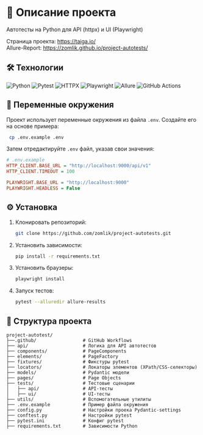 # 🚀 Описание проекта  
Автотесты на Python для API (httpx) и UI (Playwright) 

Страница проекта: https://taiga.io/  
Allure-Report: https://zomlik.github.io/project-autotests/

## 🛠 Технологии
![Python](https://img.shields.io/badge/Python-3776AB?style=for-the-badge&logo=python&logoColor=white)
![Pytest](https://img.shields.io/badge/Pytest-0A9EDC?style=for-the-badge&logo=pytest&logoColor=white)
![HTTPX](https://img.shields.io/badge/HTTPX-00A98F?style=for-the-badge&logo=python&logoColor=white)
![Playwright](https://img.shields.io/badge/Playwright-2EAD33?style=for-the-badge&logo=playwright&logoColor=white)
![Allure](https://img.shields.io/badge/Allure-FF6A00?style=for-the-badge&logo=allure&logoColor=white)
![GitHub Actions](https://img.shields.io/badge/GitHub_Actions-2088FF?style=for-the-badge&logo=github-actions&logoColor=white)

## 🧪 Переменные окружения
Проект использует переменные окружения из файла `.env`. Создайте его на основе примера:
   ```bash
    cp .env.example .env
   ```
Затем отредактируйте `.env` файл, указав свои значения:
```ini
# .env.example
HTTP_CLIENT.BASE_URL = "http://localhost:9000/api/v1"
HTTP_CLIENT.TIMEOUT = 100 

PLAYWRIGHT.BASE_URL = "http://localhost:9000"
PLAYWRIGHT.HEADLESS = False 
```
## ⚙️ Установка
1. Клонировать репозиторий:  
   ```bash
   git clone https://github.com/zomlik/project-autotests.git
   ```
2. Установить зависимости:
   ```bash
   pip install -r requirements.txt
   ```
3. Установить браузеры:
   ```bash
   playwright install
   ```
4. Запуск тестов:
    ```bash
   pytest --alluredir allure-results
   ```
   
## 📁 Структура проекта
```
project-autotest/
├──.github/                 # GitHub Workflows
├── api/                    # Логика для API автотестов
├── components/             # PageComponents
├── elements/               # PageFactory
├── fixtures/               # Фикстуры pytest
├── locators/               # Локаторы элементов (XPath/CSS-селекторы)
├── models/                 # Pydantic модели
├── pages/                  # Page Objects
├── tests/                  # Тестовые сценарии
│   ├── api/                # API-тесты
│   ├── ui/                 # UI-тесты
├── utils/                  # Вспомогательные утилиты
├── .env.example            # Пример файла окружения
├── config.py               # Настройки проека Pydantic-settings
├── conftest.py             # Настройки pytest
├── pytest.ini              # Конфиг pytest
├── requirements.txt        # Зависимости Python
```
